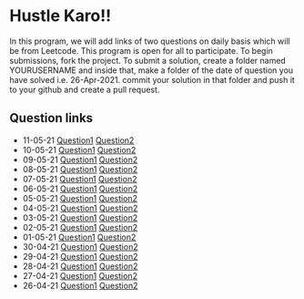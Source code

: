 # Hustle Karo!!

In this program, we will add links of two questions on daily basis which will be from Leetcode. This program is open for all to participate. To begin submissions, fork the project. To submit a solution, create a folder named YOURUSERNAME and inside that, make a folder of the date of question you have solved i.e. 26-Apr-2021. commit your solution in that folder and push it to your github and create a pull request.

## Question links

- 11-05-21 [Question1](https://leetcode.com/problems/add-binary/) [Question2](https://leetcode.com/problems/text-justification/)
- 10-05-21 [Question1](https://leetcode.com/problems/valid-number/) [Question2](https://leetcode.com/problems/plus-one/)
- 09-05-21 [Question1](https://leetcode.com/problems/permutation-sequence/) [Question2](https://leetcode.com/problems/minimum-path-sum/)
- 08-05-21 [Question1](https://leetcode.com/problems/spiral-matrix-ii) [Question2](https://leetcode.com/problems/rotate-list)
- 07-05-21 [Question1](https://leetcode.com/problems/insert-interval) [Question2](https://leetcode.com/problems/length-of-last-word)
- 06-05-21 [Question1](https://leetcode.com/problems/n-queens-ii/) [Question2](https://leetcode.com/problems/merge-intervals)
- 05-05-21 [Question1](https://leetcode.com/problems/jump-game/) [Question2](https://leetcode.com/problems/spiral-matrix/)
- 04-05-21 [Question1](https://leetcode.com/problems/maximum-subarray/) [Question2](https://leetcode.com/problems/n-queens/)
- 03-05-21 [Question1](https://leetcode.com/problems/permutations/) [Question2](https://leetcode.com/problems/rotate-image/)
- 02-05-21 [Question1](https://leetcode.com/problems/multiply-strings/) [Question2](https://leetcode.com/problems/trapping-rain-water/)
- 01-05-21 [Question1](https://leetcode.com/problems/valid-sudoku/) [Question2](https://leetcode.com/problems/sudoku-solver/)
- 30-04-21 [Question1](https://leetcode.com/problems/longest-valid-parentheses/) [Question2](https://leetcode.com/problems/search-in-rotated-sorted-array/)
- 29-04-21 [Question1](https://leetcode.com/problems/reverse-nodes-in-k-group/) [Question2](https://leetcode.com/problems/merge-k-sorted-lists/)
- 28-04-21 [Question1](https://leetcode.com/problems/implement-strstr/) [Question2](https://leetcode.com/problems/divide-two-integers/)
- 27-04-21 [Question1](https://leetcode.com/problems/remove-nth-node-from-end-of-list/) [Question2](https://leetcode.com/problems/merge-two-sorted-lists/)
- 26-04-21 [Question1](https://leetcode.com/problems/longest-common-prefix) [Question2](https://leetcode.com/problems/3sum)
